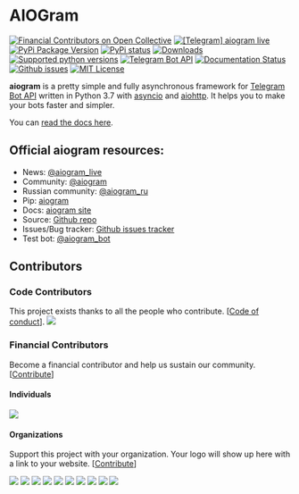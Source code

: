 # AIOGram

[![Financial Contributors on Open Collective](https://opencollective.com/aiogram/all/badge.svg?style=flat-square)](https://opencollective.com/aiogram) 
[![\[Telegram\] aiogram live](https://img.shields.io/badge/telegram-aiogram-blue.svg?style=flat-square)](https://t.me/aiogram_live)
[![PyPi Package Version](https://img.shields.io/pypi/v/aiogram.svg?style=flat-square)](https://pypi.python.org/pypi/aiogram)
[![PyPi status](https://img.shields.io/pypi/status/aiogram.svg?style=flat-square)](https://pypi.python.org/pypi/aiogram)
[![Downloads](https://img.shields.io/pypi/dm/aiogram.svg?style=flat-square)](https://pypi.python.org/pypi/aiogram)
[![Supported python versions](https://img.shields.io/pypi/pyversions/aiogram.svg?style=flat-square)](https://pypi.python.org/pypi/aiogram)
[![Telegram Bot API](https://img.shields.io/badge/Telegram%20Bot%20API-4.7-blue.svg?style=flat-square&logo=telegram)](https://core.telegram.org/bots/api)
[![Documentation Status](https://img.shields.io/readthedocs/aiogram?style=flat-square)](http://docs.aiogram.dev/en/latest/?badge=latest)
[![Github issues](https://img.shields.io/github/issues/aiogram/aiogram.svg?style=flat-square)](https://github.com/aiogram/aiogram/issues)
[![MIT License](https://img.shields.io/pypi/l/aiogram.svg?style=flat-square)](https://opensource.org/licenses/MIT)

**aiogram** is a pretty simple and fully asynchronous framework for [Telegram Bot API](https://core.telegram.org/bots/api) written in Python 3.7 with [asyncio](https://docs.python.org/3/library/asyncio.html) and [aiohttp](https://github.com/aio-libs/aiohttp). It helps you to make your bots faster and simpler.

You can [read the docs here](http://docs.aiogram.dev/en/latest/).


## Official aiogram resources:
 - News: [@aiogram_live](https://t.me/aiogram_live)
 - Community: [@aiogram](https://t.me/aiogram)
 - Russian community: [@aiogram_ru](https://t.me/aiogram_ru)
 - Pip: [aiogram](https://pypi.python.org/pypi/aiogram)
 - Docs: [aiogram site](https://docs.aiogram.dev/)
 - Source: [Github repo](https://github.com/aiogram/aiogram)
 - Issues/Bug tracker: [Github issues tracker](https://github.com/aiogram/aiogram/issues)
 - Test bot: [@aiogram_bot](https://t.me/aiogram_bot)

## Contributors

### Code Contributors

This project exists thanks to all the people who contribute. [[Code of conduct](CODE_OF_CONDUCT.md)].
<a href="https://github.com/aiogram/aiogram/graphs/contributors"><img src="https://opencollective.com/aiogram/contributors.svg?width=890&button=false" /></a>

### Financial Contributors

Become a financial contributor and help us sustain our community. [[Contribute](https://opencollective.com/aiogram/contribute)]

#### Individuals

<a href="https://opencollective.com/aiogram"><img src="https://opencollective.com/aiogram/individuals.svg?width=890"></a>

#### Organizations

Support this project with your organization. Your logo will show up here with a link to your website. [[Contribute](https://opencollective.com/aiogram/contribute)]

<a href="https://opencollective.com/aiogram/organization/0/website"><img src="https://opencollective.com/aiogram/organization/0/avatar.png"></a>
<a href="https://opencollective.com/aiogram/organization/1/website"><img src="https://opencollective.com/aiogram/organization/1/avatar.png"></a>
<a href="https://opencollective.com/aiogram/organization/2/website"><img src="https://opencollective.com/aiogram/organization/2/avatar.png"></a>
<a href="https://opencollective.com/aiogram/organization/3/website"><img src="https://opencollective.com/aiogram/organization/3/avatar.png"></a>
<a href="https://opencollective.com/aiogram/organization/4/website"><img src="https://opencollective.com/aiogram/organization/4/avatar.png"></a>
<a href="https://opencollective.com/aiogram/organization/5/website"><img src="https://opencollective.com/aiogram/organization/5/avatar.png"></a>
<a href="https://opencollective.com/aiogram/organization/6/website"><img src="https://opencollective.com/aiogram/organization/6/avatar.png"></a>
<a href="https://opencollective.com/aiogram/organization/7/website"><img src="https://opencollective.com/aiogram/organization/7/avatar.png"></a>
<a href="https://opencollective.com/aiogram/organization/8/website"><img src="https://opencollective.com/aiogram/organization/8/avatar.png"></a>
<a href="https://opencollective.com/aiogram/organization/9/website"><img src="https://opencollective.com/aiogram/organization/9/avatar.png"></a>
